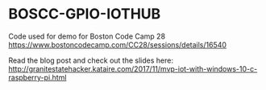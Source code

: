 # BOSCC-GPIO-IOTHUB

Code used  for demo for Boston Code Camp 28
https://www.bostoncodecamp.com/CC28/sessions/details/16540

Read the blog post and check out the slides here:
http://granitestatehacker.kataire.com/2017/11/mvp-iot-with-windows-10-c-raspberry-pi.html
